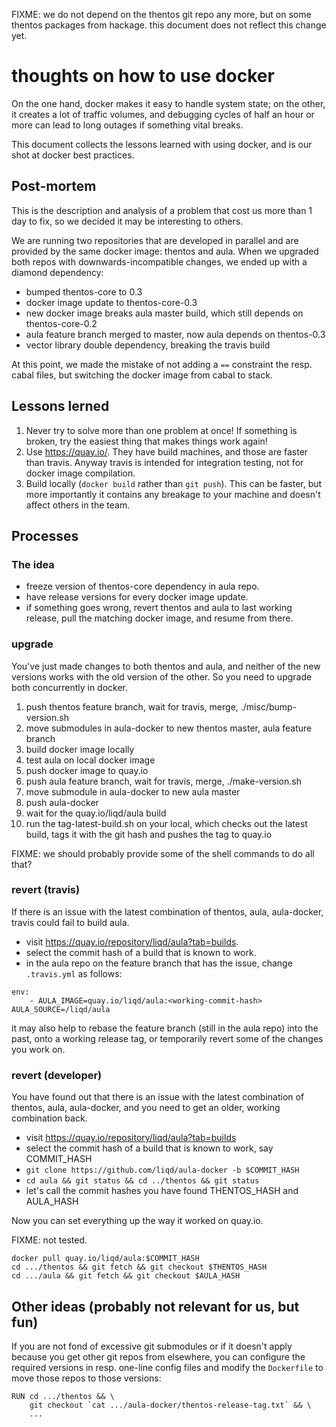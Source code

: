 FIXME: we do not depend on the thentos git repo any more, but on some thentos packages from hackage.  this document does not reflect this change yet.


# thoughts on how to use docker

On the one hand, docker makes it easy to handle system state; on the
other, it creates a lot of traffic volumes, and debugging cycles of
half an hour or more can lead to long outages if something vital
breaks.

This document collects the lessons learned with using docker, and is
our shot at docker best practices.


## Post-mortem

This is the description and analysis of a problem that cost us more
than 1 day to fix, so we decided it may be interesting to others.

We are running two repositories that are developed in parallel and are
provided by the same docker image: thentos and aula.  When we upgraded
both repos with downwards-incompatible changes, we ended up with a
diamond dependency:

- bumped thentos-core to 0.3
- docker image update to thentos-core-0.3
- new docker image breaks aula master build, which still depends on thentos-core-0.2
- aula feature branch merged to master, now aula depends on thentos-0.3
- vector library double dependency, breaking the travis build

At this point, we made the mistake of not adding a `==` constraint the
resp. cabal files, but switching the docker image from cabal to stack.


## Lessons lerned

1. Never try to solve more than one problem at once!  If something is
   broken, try the easiest thing that makes things work again!
2. Use https://quay.io/.  They have build machines, and those are
   faster than travis.  Anyway travis is intended for integration
   testing, not for docker image compilation.
3. Build locally (`docker build` rather than `git push`).  This can be
   faster, but more importantly it contains any breakage to your
   machine and doesn't affect others in the team.


## Processes

### The idea

- freeze version of thentos-core dependency in aula repo.
- have release versions for every docker image update.
- if something goes wrong, revert thentos and aula to last working
  release, pull the matching docker image, and resume from there.


### upgrade

You've just made changes to both thentos and aula, and neither of the
new versions works with the old version of the other.  So you need to
upgrade both concurrently in docker.

1. push thentos feature branch, wait for travis, merge, ./misc/bump-version.sh
1. move submodules in aula-docker to new thentos master, aula feature branch
1. build docker image locally
1. test aula on local docker image
1. push docker image to quay.io
1. push aula feature branch, wait for travis, merge, ./make-version.sh
1. move submodule in aula-docker to new aula master
1. push aula-docker
1. wait for the quay.io/liqd/aula build
1. run the tag-latest-build.sh on your local, which checks out the latest build, tags it with
   the git hash and pushes the tag to quay.io

FIXME: we should probably provide some of the shell commands to do all
that?


### revert (travis)

If there is an issue with the latest combination of thentos, aula,
aula-docker, travis could fail to build aula.

- visit https://quay.io/repository/liqd/aula?tab=builds.
- select the commit hash of a build that is known to work.
- in the aula repo on the feature branch that has the issue, change `.travis.yml` as follows:

```
env:
    - AULA_IMAGE=quay.io/liqd/aula:<working-commit-hash> AULA_SOURCE=/liqd/aula
```

it may also help to rebase the feature branch (still in the aula repo)
into the past, onto a working release tag, or temporarily revert some
of the changes you work on.


### revert (developer)

You have found out that there is an issue with the latest combination
of thentos, aula, aula-docker, and you need to get an older, working
combination back.

- visit https://quay.io/repository/liqd/aula?tab=builds
- select the commit hash of a build that is known to work, say COMMIT_HASH
- `git clone https://github.com/liqd/aula-docker -b $COMMIT_HASH`
- `cd aula && git status && cd ../thentos && git status`
- let's call the commit hashes you have found THENTOS_HASH and AULA_HASH

Now you can set everything up the way it worked on quay.io.

FIXME: not tested.

```shell
docker pull quay.io/liqd/aula:$COMMIT_HASH
cd .../thentos && git fetch && git checkout $THENTOS_HASH
cd .../aula && git fetch && git checkout $AULA_HASH
```


## Other ideas (probably not relevant for us, but fun)

If you are not fond of excessive git submodules or if it
doesn't apply because you get other git repos from elsewhere, you can
configure the required versions in resp. one-line config files and
modify the `Dockerfile` to move those repos to those versions:

```shell
RUN cd .../thentos && \
    git checkout `cat .../aula-docker/thentos-release-tag.txt` && \
    ...
```
